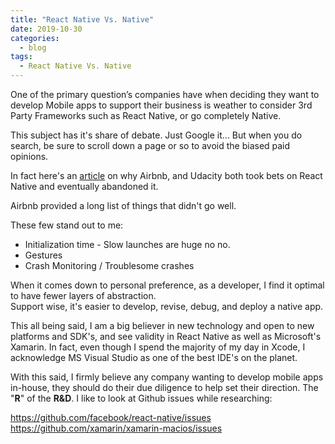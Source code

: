 ```yaml
---
title: "React Native Vs. Native"
date: 2019-10-30
categories:
  - blog
tags:
  - React Native Vs. Native
---
```


One of the primary question’s companies have when deciding they want to develop Mobile apps
to support their business is weather to consider 3rd Party Frameworks such as React Native,
or go completely Native. 

This subject has it's share of debate.  Just Google it...
But when you do search, be sure to scroll down a page or so to avoid the biased paid opinions.

In fact here's an [article](https://adtmag.com/articles/2018/07/10/abandon-react-native.aspx) on why Airbnb, and Udacity both took bets on React Native and eventually abandoned it.

Airbnb provided a long list of things that didn't go well.  

These few stand out to me:

* Initialization time - Slow launches are huge no no.
* Gestures
* Crash Monitoring / Troublesome crashes

When it comes down to personal preference, as a developer, I find it optimal to have fewer layers of abstraction.  
Support wise, it's easier to develop, revise, debug, and deploy a native app. 

This all being said, I am a big believer in new technology and open to new platforms and SDK's, and see validity in React Native as well as Microsoft's Xamarin.   In fact, even though I spend the majority of my day in Xcode, I acknowledge MS Visual Studio as one of the best IDE's on the planet. 


With this said, I firmly believe any company wanting to develop mobile apps in-house, they should do their due diligence to help set their direction.  The "**R**" of the **R&D**.
I like to look at Github issues while researching:

https://github.com/facebook/react-native/issues
https://github.com/xamarin/xamarin-macios/issues


